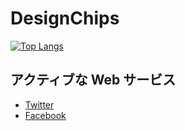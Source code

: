 # DesignChips

[![Top Langs](https://github-readme-stats.vercel.app/api/top-langs/?username=DesignChips)](https://github.com/anuraghazra/github-readme-stats)


## アクティブな Web サービス

- [Twitter](https://twitter.com/_designchips_)
- [Facebook](https://www.facebook.com/my.matsuda.yuichiro)
